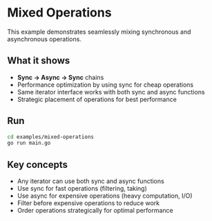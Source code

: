# Mixed Operations

This example demonstrates seamlessly mixing synchronous and asynchronous operations.

## What it shows

- **Sync → Async → Sync** chains
- Performance optimization by using sync for cheap operations
- Same iterator interface works with both sync and async functions
- Strategic placement of operations for best performance

## Run

```bash
cd examples/mixed-operations
go run main.go
```

## Key concepts

- Any iterator can use both sync and async functions
- Use sync for fast operations (filtering, taking)
- Use async for expensive operations (heavy computation, I/O)
- Filter before expensive operations to reduce work
- Order operations strategically for optimal performance